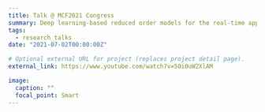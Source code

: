 ```yaml
---
title: Talk @ MCF2021 Congress
summary: Deep learning-based reduced order models for the real-time approximation of nonlinear time-dependent parametrized PDEs.
tags:
  - research_talks
date: "2021-07-02T00:00:00Z"

# Optional external URL for project (replaces project detail page).
external_link: https://www.youtube.com/watch?v=5Oi0uW2XlAM

image:
  caption: ""
  focal_point: Smart
---
```

